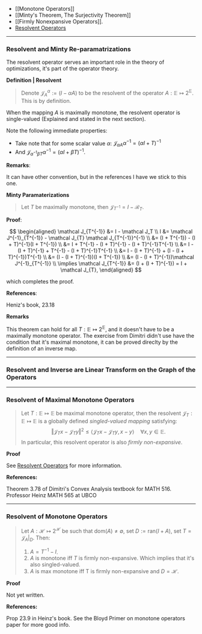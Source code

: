 - [[Monotone Operators]]
- [[Minty's Theorem, The Surjectivity Theorem]]
- [[Firmly Nonexpansive Operators]]. 
- [Resolvent Operators](Resolvent%20Operators.md)

---
### **Resolvent and Minty Re-paramatrizations**

The resolvent operator serves an important role in the theory of optimizations, it's part of the operator theory. 

**Definition | Resolvent**

> Denote $\mathcal J_A^{\alpha}:= (I - \alpha A)$ to be the resolvent of the operator $A: \mathbb E \mapsto 2^{\mathbb E}$. This is by definition. 

When the mapping $A$ is maximally monotone, the resolvent operator is single-valued (Explained and stated in the next section). 

Note the following immediate properties: 

- Take note that for some scalar value $\alpha$: $\mathcal J_{\alpha A}\alpha^{-1} = (\alpha I + T)^{-1}$
- And $\mathcal J_{\alpha^{-1}\beta T}\alpha^{-1} = (\alpha I + \beta T)^{-1}$. 


**Remarks**:

It can have other convention, but in the references I have we stick to this one. 

**Minty Paramaterizations**

> Let $T$ be maximally monotone, then $\mathcal J_{T^{-1}} = I - \mathcal{R}_{T}$. 

**Proof**:

$$
\begin{aligned}
    \mathcal J_{T^{-1}} &= I - \mathcal J_T
    \\
    I &= \mathcal J^{-1}_{T^{-1}} - \mathcal J_{T} \mathcal J_{T^{-1}}^{-1}
    \\
    &= 
    (I + T^{-1}) - (I + T)^{-1}(I + T^{-1})
    \\
    &= 
    I + T^{-1} - (I + T)^{-1} - (I + T)^{-1}T^{-1}
    \\
    &= 
    I - (I + T)^{-1} + T^{-1} - (I + T)^{-1}T^{-1}
    \\
    &= 
    I - (I + T)^{-1} + (I - (I + T)^{-1})T^{-1}
    \\
    &= 
    (I - (I + T)^{-1})(I + T^{-1})
    \\
    &= (I - (I + T)^{-1})\mathcal J^{-1}_{T^{-1}}
    \\
    \implies  \mathcal J_{T^{-1}} &= 
    (I + (I + T)^{-1}) = I + \mathcal J_{T}, 
\end{aligned}
$$

which completes the proof. 

**References**: 

Heniz's book, 23.18

**Remarks**

This theorem can hold for all $T: \mathbb E \mapsto 2^{\mathbb E}$, and it doesn't have to be a maximally monotone operator. The exercise from Dimitri didn't use have the condition that it's maximal monotone, it can be proved direclty by the definition of an inverse map. 

---
### **Resolvent and Inverse are Linear Transform on the Graph of the Operators**




---
### **Resolvent of Maximal Monotone Operators**

> Let $T: \mathbb E \mapsto \mathbb E$ be maximal monotone operator, then the resolvent $\mathcal J_T: \mathbb E\mapsto \mathbb E$ is a globally defined *singled-valued mapping* satisfying:
> $$
> \Vert \mathcal J_Tx - \mathcal J_Ty\Vert^2 \le 
> \langle \mathcal J_Tx - \mathcal J_Ty, x - y\rangle\quad 
> \forall x, y \in \mathbb E. 
> $$ 
>  In particular, this resolvent operator is also *firmly non-expansive*. 


**Proof**

See [Resolvent Operators](Resolvent%20Operators.md) for more information. 


**References:** 

Theorem 3.78 of Dimitri's Convex Analysis textbook for MATH 516. Professor Heinz MATH 565 at UBCO



---
### **Resolvent of Monotone Operators**

> Let $A: \mathcal H \mapsto 2^{\mathcal H}$ be such that $\text{dom}(A)\neq \emptyset$, set $D:= \text{ran}(I + A)$, set $T = \mathcal J_A|_D$. Then: 
> 
> 1. $A = T^{-1} - I$. 
> 2. $A$ is monotone iff $T$ is firmly non-expansive. Which implies that it's also singled-valued. 
> 3. $A$ is max monotone iff T is firmly non-expansive and $D = \mathcal H$. 

**Proof**

Not yet written. 

**References:**

Prop 23.9 in Heinz's book. See the Bloyd Primer on monotone operators paper for more good info. 




